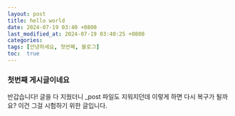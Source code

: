 ```yaml
---
layout: post
title: hello world
date: 2024-07-19 03:40 +0800
last_modified_at: 2024-07-19 03:40:25 +0800
categories:
tags: [안녕하세요, 첫번째, 블로그]
toc:  true
---
```

### 첫번째 게시글이네요
반갑습니다! 글을 다 지웠더니 _post 파일도 지워지던데 이렇게 하면 다시 복구가 될까요? 이건 그걸 시험하기 위한 글입니다.

